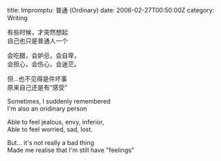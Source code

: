 title: Impromptu: 普通 (Ordinary)
date: 2006-02-27T00:50:00Z
category: Writing

有些时候，才突然想起  
自己也只是普通人一个  

会吃醋，会妒忌，会自卑，  
会担心，会伤心，会迷茫。  

但…也不见得是件坏事  
原来自己还是有“感受”

Sometimes, I suddenly remembered  
I'm also an oridinary person  

Able to feel jealous, envy, inferior,  
Able to feel worried, sad, lost.  

But… it's not really a bad thing  
Made me realise that I'm still have "feelings"
